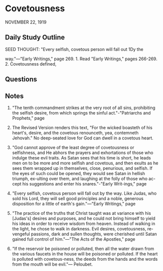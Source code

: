 # Covetousness
NOVEMBER 22, 1919

## Daily Study Outline

SEED THOUGHT: "Every selfish, covetous person will fall out 1Dy the

way."—"Early Writings," page 269. 1. Read "Early Writings," pages 266-269. 2. Covetousness defined,

## Questions



## Notes

1. "The tenth commandment strikes at the very root of all sins, prohibiting the selfish desire, from which springs the sinful act."-"Patriarchs and Prophets," page

3. The Revised Version renders this text, "For the wicked boasteth of his heart's, desire, and the covetous renounceth, yea, contemneth Jehovah." No deep-seated love for God can dwell in a covetous heart.

4. "God cannot approve of the least degree of covetousness or selfishness, and He abhors the prayers and exhortations of those who indulge these evil traits. As Satan sees that his time is short, he leads men on to be more and more selfish and covetous, and then exults as he sees them wrapped up in themselves, close, penurious, and selfish. If the eyes of such could be opened, they would see Satan in hellish triumph, ex-ulting over them, and laughing at the folly of those who ac-cept his suggestions and enter his snares."-"Early Writ-ings," page

5. "Every selfish, covetous person will fall out by the way. Like Judas, who sold his Lord, they will sell good principles and a noble, generous disposition for a little of earth's gain."—"Early Writings," page

7. "The practice of the truths that Christ taught was at variance with his [Judas's] desires and purposes, and he could not bring himself to yield his ideas in order to receive wisdom from heaven. Instead of walking in the light, he chose to walk in darkness. Evil desires, covetousness, re-vengeful passions, dark and sullen thoughts, were cherished until Satan gained full control of him."—"The Acts of the Apostles," page

8. "If the reservoir be poisoned or polluted, then all the water drawn from the various faucets in the house will be poisoned or polluted. If the heart is polluted with covetous-ness, the deeds from the hands and the words from the mouth will be evil."— Peloubet.
